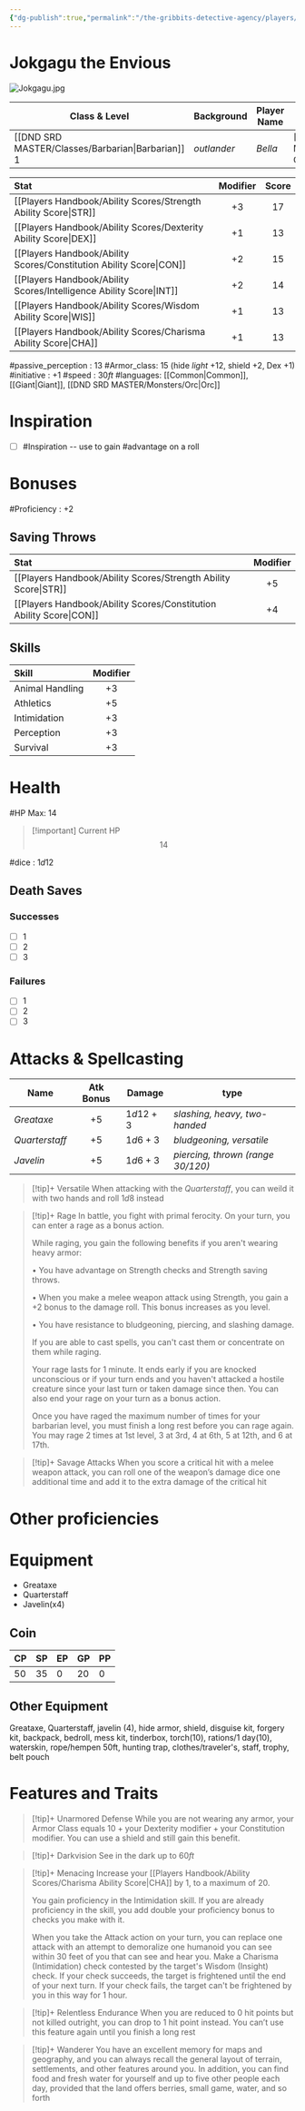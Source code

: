 ```yaml
---
{"dg-publish":true,"permalink":"/the-gribbits-detective-agency/players/jokgagu-the-envious/","tags":["PC, player, character_sheet"],"noteIcon":""}
---
```


# Jokgagu the Envious

![Jokgagu.jpg](/img/user/Attachments/Images/Jokgagu.jpg)

| Class & Level | Background | Player Name | Race         | Alignment |
| ------------- | ---------- | ----------- | ------------ | --------- |
|[[DND SRD MASTER/Classes/Barbarian\|Barbarian]] $1$   | *outlander* | *Bella* | [[DND SRD MASTER/Races/Half-Orc\|Half-Orc]] | *Lawful Neutral* |



| Stat                                | Modifier | Score |
|:----------------------------------- |:--------:|:-----:|
| [[Players Handbook/Ability Scores/Strength Ability Score\|STR]]     |   $+3$   |  $17$  |
| [[Players Handbook/Ability Scores/Dexterity Ability Score\|DEX]]    |   $+1$   | $13$  |
| [[Players Handbook/Ability Scores/Constitution Ability Score\|CON]] |   $+2$  | $15$  |
| [[Players Handbook/Ability Scores/Intelligence Ability Score\|INT]] |   $+2$   | $14$  |
| [[Players Handbook/Ability Scores/Wisdom Ability Score\|WIS]]       |   $+1$   | $13$ |
| [[Players Handbook/Ability Scores/Charisma Ability Score\|CHA]]     |   $+1$   | $13$  |

#passive_perception : $13$
#Armor_class: $15$ (hide *light* +12, shield +2, Dex +1)
#initiative : $+1$
#speed : $30ft$
#languages: [[Common\|Common]], [[Giant\|Giant]], [[DND SRD MASTER/Monsters/Orc\|Orc]]

# Inspiration

- [ ] #Inspiration -- use to gain #advantage on a roll

# Bonuses

#Proficiency : $+2$

## Saving Throws

| Stat                                | Modifier |
|:----------------------------------- |:--------:|
| [[Players Handbook/Ability Scores/Strength Ability Score\|STR]]    | $+5$     |
| [[Players Handbook/Ability Scores/Constitution Ability Score\|CON]]  | $+4$  |


## Skills

| Skill           | Modifier |
|:--------------- |:--------:|
| Animal Handling      |   $+3$    |
| Athletics  | $+5$  |
| Intimidation  | $+3$  |
| Perception  | $+3$  |
| Survival  | $+3$  |


# Health

#HP Max: $14$ 

> [!important] Current HP
>$$14$$


#dice : $1d12$ 

## Death Saves

### Successes

- [ ] 1
- [ ] 2
- [ ] 3

### Failures

- [ ] 1
- [ ] 2
- [ ] 3

# Attacks & Spellcasting

| Name       | Atk Bonus | Damage  | type     |
| ---------- |:---------:| ------- | -------- |
| *Greataxe* |   $+5$    | $1d12+3$ | *slashing, heavy, two-handed* |
| *Quarterstaff*  | $+5$  | $1d6+3$  | *bludgeoning, versatile*  |
| *Javelin*  | $+5$   | $1d6+3$  | *piercing, thrown (range 30/120)*  |

> [!tip]+ Versatile
> When attacking with the *Quarterstaff*, you can weild it with two hands and roll $1d8$ instead

> [!tip]+ Rage
> In battle, you fight with primal ferocity. On your turn, you can enter a rage as a bonus action.
>
>While raging, you gain the following benefits if you aren't wearing heavy armor:
>
>• You have advantage on Strength checks and Strength saving throws.
>
>• When you make a melee weapon attack using Strength, you gain a +2 bonus to the damage roll. This bonus increases as you level.
>
>• You have resistance to bludgeoning, piercing, and slashing damage.
>
>If you are able to cast spells, you can't cast them or concentrate on them while raging.
>
>Your rage lasts for 1 minute. It ends early if you are knocked unconscious or if your turn ends and you haven't attacked a hostile creature since your last turn or taken damage since then. You can also end your rage on your turn as a bonus action.
>
>Once you have raged the maximum number of times for your barbarian level, you must finish a long rest before you can rage again. You may rage 2 times at 1st level, 3 at 3rd, 4 at 6th, 5 at 12th, and 6 at 17th.

>[!tip]+ Savage Attacks
> When you score a critical hit with a melee weapon attack, you can roll one of the weapon’s damage dice one additional time and add it to the extra damage of the critical hit

 

# Other proficiencies

# Equipment

- Greataxe
- Quarterstaff
- Javelin(x4)

## Coin

| CP  | SP  | EP  | GP  | PP  |
| --- | --- | --- | --- | --- |
| $50$ | $35$ | $0$ | $20$ | $0$    |

## Other Equipment

Greataxe, Quarterstaff, javelin (4), hide armor, shield, disguise kit, forgery kit, backpack, bedroll, mess kit, tinderbox, torch(10), rations/1 day(10), waterskin, rope/hempen 50ft, hunting trap, clothes/traveler's, staff, trophy, belt pouch

# Features and Traits

>[!tip]+ Unarmored Defense
>While you are not wearing any armor, your Armor Class equals $10 + \text{your Dexterity modifier} + \text{your Constitution modifier}$. You can use a shield and still gain this benefit.

>[!tip]+ Darkvision
> See in the dark up to $60ft$

>[!tip]+ Menacing
>Increase your [[Players Handbook/Ability Scores/Charisma Ability Score\|CHA]] by $1$, to a maximum of $20$.
> 
> You gain proficiency in the Intimidation skill. If you are already proficiency in the skill, you add double your proficiency bonus to checks you make with it.
> 
> When you take the Attack action on your turn, you can replace one attack with an attempt to demoralize one humanoid you can see within 30 feet of you that can see and hear you. Make a Charisma (Intimidation) check contested by the target's Wisdom (Insight) check. If your check succeeds, the target is frightened until the end of your next turn. If your check fails, the target can't be frightened by you in this way for 1 hour.

>[!tip]+ Relentless Endurance
> When you are reduced to 0 hit points but not killed outright, you can drop to 1 hit point instead. You can’t use this feature again until you finish a long rest

>[!tip]+ Wanderer
>You have an excellent memory for maps and geography, and you can always recall the general layout of terrain, settlements, and other features around you. In addition, you can find food and fresh water for yourself and up to five other people each day, provided that the land offers berries, small game, water, and so forth
